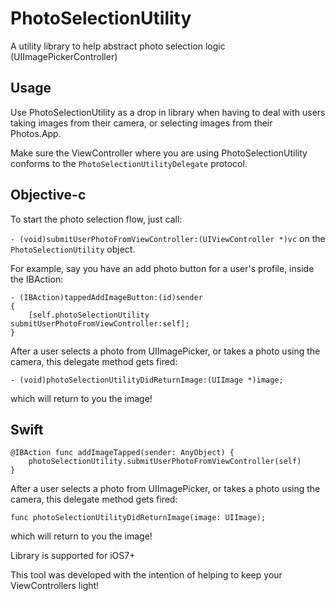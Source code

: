 # PhotoSelectionUtility
A utility library to help abstract photo selection logic (UIImagePickerController) 

## Usage

Use PhotoSelectionUtility as a drop in library when having to deal with users taking images from their camera, or selecting images from their Photos.App. 

Make sure the ViewController where you are using PhotoSelectionUtility conforms to the `PhotoSelectionUtilityDelegate` protocol.

## Objective-c

To start the photo selection flow, just call: 

`- (void)submitUserPhotoFromViewController:(UIViewController *)vc` on the `PhotoSelectionUtility` object.

For example, say you have an add photo button for a user's profile, inside the IBAction:

```
- (IBAction)tappedAddImageButton:(id)sender
{
    [self.photoSelectionUtility submitUserPhotoFromViewController:self];
}
```

After a user selects a photo from UIImagePicker, or takes a photo using the camera, this delegate method gets fired:

`- (void)photoSelectionUtilityDidReturnImage:(UIImage *)image;`

which will return to you the image!


## Swift


```
@IBAction func addImageTapped(sender: AnyObject) {
    photoSelectionUtility.submitUserPhotoFromViewController(self)
}
```

After a user selects a photo from UIImagePicker, or takes a photo using the camera, this delegate method gets fired:

`func photoSelectionUtilityDidReturnImage(image: UIImage);`

which will return to you the image!

Library is supported for iOS7+

This tool was developed with the intention of helping to keep your ViewControllers light! 

